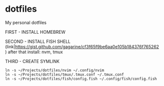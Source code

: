 # dotfiles
My personal dotfiles

FIRST - INSTALL HOMEBREW

SECOND - INSTALL FISH SHELL (link|https://gist.github.com/gagarine/cf3f65f9be6aa0e105b184376f765262)
after that install: nvm, tmux

THIRD - CREATE SYMLINK

```
ln -s ~/Projects/dotfiles/nvim ~/.config/nvim
ln -s ~/Projects/dotfiles/tmux/.tmux.conf ~/.tmux.conf
ln -s ~/Projects/dotfiles/fish/config.fish ~/.config/fish/config.fish
```
